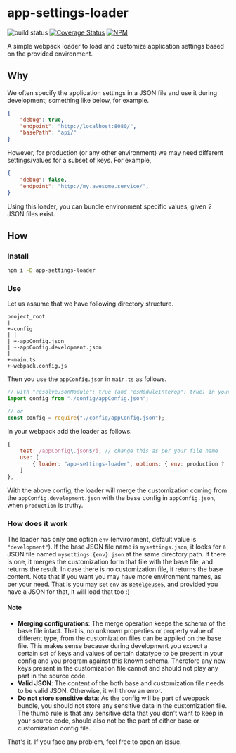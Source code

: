# app-settings-loader

![build status](https://github.com/Sayan751/app-settings-loader/workflows/build/badge.svg)
[![Coverage Status](https://coveralls.io/repos/github/Sayan751/app-settings-loader/badge.svg?branch=master)](https://coveralls.io/github/Sayan751/app-settings-loader?branch=master)
[![NPM](https://nodei.co/npm/app-settings-loader.svg?style=flat-square&data=d)](https://nodei.co/npm/app-settings-loader/)

A simple webpack loader to load and customize application settings based on the provided environment.

## Why

We often specify the application settings in a JSON file and use it during development; something like below, for example.

```json
{
    "debug": true,
    "endpoint": "http://localhost:8080/",
    "basePath": "api/"
}
```

However, for production (or any other environment) we may need different settings/values for a subset of keys. For example,

```json
{
    "debug": false,
    "endpoint": "http://my.awesome.service/",
}
```

Using this loader, you can bundle environment specific values, given 2 JSON files exist.

## How

### Install

```bash
npm i -D app-settings-loader
```

### Use

Let us assume that we have following directory structure.

```text
project_root
|
+-config
| |
| +-appConfig.json
| +-appConfig.development.json
|
+-main.ts
+-webpack.config.js
```

Then you use the `appConfig.json` in `main.ts` as follows.

```typescript
// with "resolveJsonModule": true (and "esModuleInterop": true) in your tsconfig
import config from "./config/appConfig.json";

// or
const config = require("./config/appConfig.json");
```

In your webpack add the loader as follows.

```javascript
{
    test: /appConfig\.json$/i, // change this as per your file name
    use: [
        { loader: "app-settings-loader", options: { env: production ? 'production' : 'development' } },
    ]
},
```

With the above config, the loader will merge the customization coming from the `appConfig.development.json` with the base config in `appConfig.json`, when `production` is truthy.

### How does it work

The loader has only one option `env` (environment, default value is `"development"`). If the base JSON file name is `mysettings.json`, it looks for a JSON file named `mysettings.{env}.json` at the same directory path. If there is one, it merges the customization form that file with the base file, and returns the result. In case there is no customization file, it returns the base content. Note that if you want you may have more environment names, as per your need. That is you may set `env` as [`Betelgeuse5`](https://hitchhikers.fandom.com/wiki/Ford_Prefect), and provided you have a  JSON for that, it will load that too :)

#### Note

- **Merging configurations**: The merge operation keeps the schema of the base file intact. That is, no unknown properties or property value of different type, from the customization files can be applied on the base file. This makes sense because during development you expect a certain set of keys and values of certain datatype to be present in your config and you program against this known schema. Therefore any new keys present in the customization file cannot and should not play any part in the source code.
- **Valid JSON**: The content of the both base and customization file needs to be valid JSON. Otherwise, it will throw an error.
- **Do not store sensitive data**: As the config will be part of webpack bundle, you should not store any sensitive data in the customization file. The thumb rule is that any sensitive data that you don't want to keep in your source code, should also not be the part of either base or customization config file.

That's it. If you face any problem, feel free to open an issue.